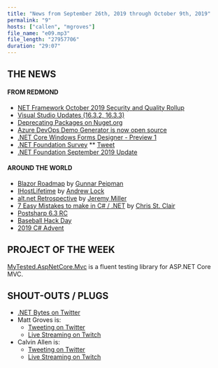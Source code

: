 ```yaml
---
title: "News from September 26th, 2019 through October 9th, 2019"
permalink: "9"
hosts: ["callen", "mgroves"]
file_name: "e09.mp3"
file_length: "27957706"
duration: "29:07"
---
```


## THE NEWS

#### FROM REDMOND
* [NET Framework October 2019 Security and Quality Rollup](https://devblogs.microsoft.com/dotnet/net-framework-october-2019-security-and-quality-rollup/)
* [Visual Studio Updates (16.3.2, 16.3.3)](https://docs.microsoft.com/en-us/visualstudio/releases/2019/release-notes)
* [Deprecating Packages on Nuget.org](https://devblogs.microsoft.com/nuget/deprecating-packages-on-nuget-org/)
* [Azure DevOps Demo Generator is now open source](https://devblogs.microsoft.com/devops/azure-devops-demo-generator-is-now-open-source/)
* [.NET Core Windows Forms Designer - Preview 1](https://devblogs.microsoft.com/dotnet/introducing-net-core-windows-forms-designer-preview-1/)
* [.NET Foundation Survey](https://docs.google.com/forms/d/e/1FAIpQLSdJCYvOiEYLCvZlgvp80iqRu3-fBC7Iz9TEcS-64pDRbuAR8Q/viewform)
** [Tweet](https://twitter.com/dotnetfdn/status/1179068454642434049)
* [.NET Foundation September 2019 Update](https://dotnetfoundation.org/blog/2019/10/01/net-foundation-september-2019-update)

#### AROUND THE WORLD
* [Blazor Roadmap](https://gunnarpeipman.com/blazor-roadmap-2019/) by [Gunnar Peipman](https://twitter.com/gpeipman)
* [IHostLifetime](https://andrewlock.net/introducing-ihostlifetime-and-untangling-the-generic-host-startup-interactions/) by [Andrew Lock](https://twitter.com/andrewlocknet)
* [alt.net Retrospective](https://jeremydmiller.com/2019/10/03/the-very-last-alt-net-retrospective-ill-ever-write/) by [Jeremy Miller](https://twitter.com/jeremydmiller)
* [7 Easy Mistakes to make in C# / .NET](https://chrisstclair.co.uk/7-dangerous-mistakes-in-c-net-that-are-easy-to-make/) by [Chris St. Clair](https://chrisstclair.co.uk/)
* [Postsharp 6.3 RC](https://www.postsharp.net/blog/post/Announcing-PostSharp-63-RC-Support-for-Linux-Improved-VSX-Performance-and-More)
* [Baseball Hack Day](https://mailchi.mp/c08aa557a1bd/2020-baseball-hack-day-is-march-21)
* [2019 C# Advent](https://crosscuttingconcerns.com/The-Third-Annual-csharp-Advent)

## PROJECT OF THE WEEK
[MyTested.AspNetCore.Mvc](https://github.com/ivaylokenov/MyTested.AspNetCore.Mvc) is a fluent testing library for ASP.NET Core MVC.

## SHOUT-OUTS / PLUGS
* [.NET Bytes on Twitter](https://twitter.com/dotnetbytes)
* Matt Groves is:
  * [Tweeting on Twitter](https://twitter.com/mgroves)
  * [Live Streaming on Twitch](https://www.twitch.tv/matthewdgroves)
* Calvin Allen is:
  * [Tweeting on Twitter](https://twitter.com/_CalvinAllen)
  * [Live Streaming on Twitch](https://www.twitch.tv/CalvinAAllen)